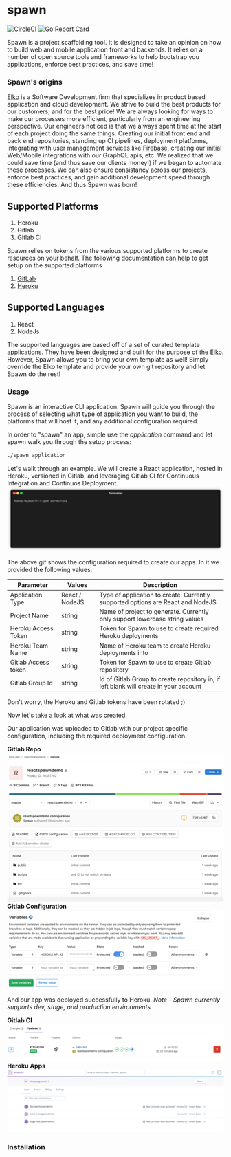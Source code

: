 # spawn
[![CircleCI](https://circleci.com/gh/elko-dev/spawn.svg?style=svg)](https://circleci.com/gh/elko-dev/spawn) [![Go Report Card](https://goreportcard.com/badge/github.com/elko-dev/spawn)](https://goreportcard.com/report/github.com/elko-dev/spawn)

Spawn is a project scaffolding tool. It is designed to take an opinion on how to build web and mobile application front and backends.  It relies on a number of open source tools and frameworks to help bootstrap you applications, enforce best practices, and save time! 

### Spawn's origins
[Elko](https://elko.dev) is a Software Development firm that specializes in product based application and cloud development.  We strive to build the best products for our customers, and for the best price!  We are always looking for ways to make our processes more efficient, particularly from an engineering perspective.  Our engineers noticed is that we always spent time at the start of each project doing the same things.  Creating our initial front end and back end repositories, standing up CI pipelines, deployment platforms, integrating with user management services like [Firebase](https://firebase.com/), creating our initial Web/Mobile integrations with our GraphQL apis, etc.  We realized that we could save time (and thus save our clients money!) if we began to automate these processes. We can also ensure consistancy across our projects, enforce best practices, and gain additional development speed through these efficiencies. And thus Spawn was born!

## Supported Platforms
1. Heroku
2. Gitlab
3. Gitlab CI

Spawn relies on tokens from the various supported platforms to create resources on your behalf.  The following documentation can help to get setup on the supported platforms
1. [GitLab](#https://docs.gitlab.com/ee/user/profile/personal_access_tokens.html)
2. [Heroku](https://help.heroku.com/PBGP6IDE/how-should-i-generate-an-api-key-that-allows-me-to-use-the-heroku-platform-api)


## Supported Languages
1. React
2. NodeJs

The supported languages are based off of a set of curated template applications.  They have been designed and built for the purpose of the [Elko](elko.dev).  However, Spawn allows you to bring your own template as well!  Simply override the Elko template and provide your own git repository and let Spawn do the rest!

### Usage
Spawn is an interactive CLI application.  Spawn will guide you through the process of selecting what type of application you want to build, the platforms that will host it, and any additional configuration required.

In order to "spawn" an app, simple use the *application* command and let spawn walk you through the setup process:
``` bash
./spawn application
```

Let's walk through an example.  We will create a React application, hosted in Heroku, versioned in Gitlab, and leveraging Gitlab CI for Continuous Integration and Continuos Deployment.
![](docs/assets/spawn-demo.gif)

The above gif shows the configuration required to create our apps.  In it we provided the following values:

| Parameter           | Values         | Description                                                                           |
|---------------------|----------------|---------------------------------------------------------------------------------------|
| Application Type    | React / NodeJS | Type of application to create.  Currently supported options are React and NodeJS      |
| Project Name        | string         | Name of project to generate.  Currently only support lowercase string values          |
| Heroku Access Token | string         | Token for Spawn to use to create required Heroku deployments                          |
| Heroku Team Name    | string         | Name of Heroku team to create Heroku deployments into                                 |
| Gitlab Access token | string         | Token for Spawn to use to create Gitlab repository                                    |
| Gitlab Group Id     | string         | Id of Gitlab Group to create repository in, if left blank will create in your account |

Don't worry, the Heroku and Gitlab tokens have been rotated ;)

Now let's take a look at what was created.  

Our application was uploaded to Gitlab with our project specific configuration, including the required deployment configuration

**Gitlab Repo**
![](docs/assets/gitlab_repo.png)
**Gitlab Configuration**
![](docs/assets/gitlab_configuration.png)

And our app was deployed successfully to Heroku.  *Note - Spawn currently supports dev, stage, and production environments*

**Gitlab CI**
![](docs/assets/gitlab_ci.png)
**Heroku Apps**
![](docs/assets/heroku_apps.png)

### Installation
